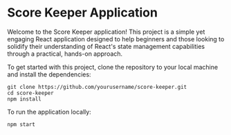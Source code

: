 # Score Keeper Application

Welcome to the Score Keeper application! This project is a simple yet engaging React application designed to help beginners and those looking to solidify their understanding of React's state management capabilities through a practical, hands-on approach.

To get started with this project, clone the repository to your local machine and install the dependencies:

```
git clone https://github.com/yourusername/score-keeper.git
cd score-keeper
npm install
```

To run the application locally:

```
npm start
```